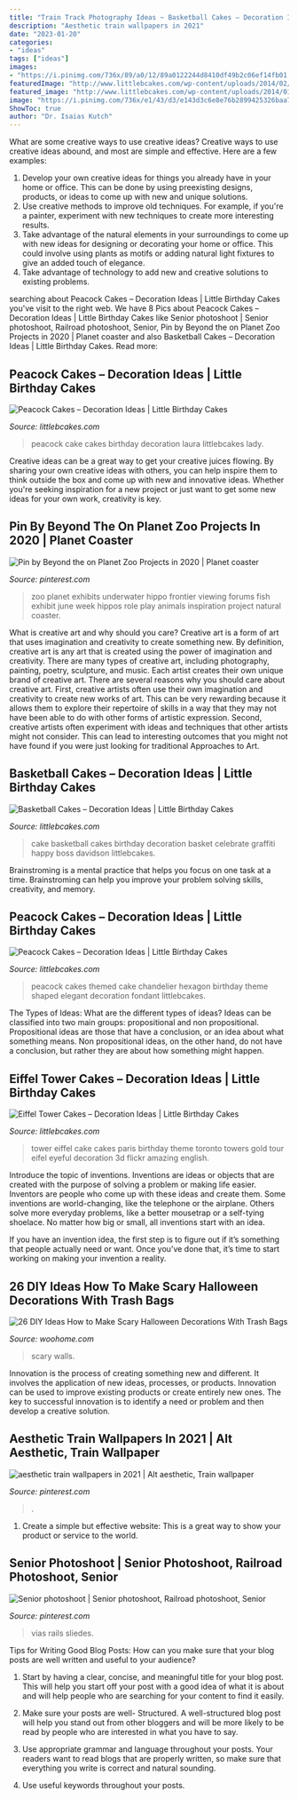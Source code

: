 ```yaml
---
title: "Train Track Photography Ideas ~ Basketball Cakes – Decoration Ideas"
description: "Aesthetic train wallpapers in 2021"
date: "2023-01-20"
categories:
- "ideas"
tags: ["ideas"]
images:
- "https://i.pinimg.com/736x/89/a0/12/89a0122244d8410df49b2c06ef14fb01.jpg"
featuredImage: "http://www.littlebcakes.com/wp-content/uploads/2014/02/Peacock-Cake-Pictures.jpg"
featured_image: "http://www.littlebcakes.com/wp-content/uploads/2014/01/Basketball-Cake-Pictures-1024x682.jpg"
image: "https://i.pinimg.com/736x/e1/43/d3/e143d3c6e8e76b2899425326baa7b960.jpg"
ShowToc: true
author: "Dr. Isaias Kutch"
---
```



What are some creative ways to use creative ideas?
Creative ways to use creative ideas abound, and most are simple and effective. Here are a few examples: 
1. Develop your own creative ideas for things you already have in your home or office. This can be done by using preexisting designs, products, or ideas to come up with new and unique solutions. 
2. Use creative methods to improve old techniques. For example, if you're a painter, experiment with new techniques to create more interesting results. 
3. Take advantage of the natural elements in your surroundings to come up with new ideas for designing or decorating your home or office. This could involve using plants as motifs or adding natural light fixtures to give an added touch of elegance. 
4. Take advantage of technology to add new and creative solutions to existing problems.

	

		
searching about Peacock Cakes – Decoration Ideas | Little Birthday Cakes you've visit to the right web. We have 8 Pics about Peacock Cakes – Decoration Ideas | Little Birthday Cakes like Senior photoshoot | Senior photoshoot, Railroad photoshoot, Senior, Pin by Beyond the on Planet Zoo Projects in 2020 | Planet coaster and also Basketball Cakes – Decoration Ideas | Little Birthday Cakes. Read more:
		
    
## Peacock Cakes – Decoration Ideas | Little Birthday Cakes

<img loading=lazy src="http://www.littlebcakes.com/wp-content/uploads/2014/02/Peacock-Cake-Pictures.jpg" onerror="this.onerror=null;this.src='https://tse1.mm.bing.net/th?id=OIP.7S4lX5EXQeqU29_UpHA92AHaKk&amp;pid=15.1';" alt="Peacock Cakes – Decoration Ideas | Little Birthday Cakes">

_Source: littlebcakes.com_

>peacock cake cakes birthday decoration laura littlebcakes lady. 

	

Creative ideas can be a great way to get your creative juices flowing. By sharing your own creative ideas with others, you can help inspire them to think outside the box and come up with new and innovative ideas. Whether you're seeking inspiration for a new project or just want to get some new ideas for your own work, creativity is key.

    
## Pin By Beyond The On Planet Zoo Projects In 2020 | Planet Coaster

<img loading=lazy src="https://i.pinimg.com/736x/89/a0/12/89a0122244d8410df49b2c06ef14fb01.jpg" onerror="this.onerror=null;this.src='https://tse2.mm.bing.net/th?id=OIP.p88PjNHqawNSTyXzZzJM8AHaGL&amp;pid=15.1';" alt="Pin by Beyond the on Planet Zoo Projects in 2020 | Planet coaster">

_Source: pinterest.com_

>zoo planet exhibits underwater hippo frontier viewing forums fish exhibit june week hippos role play animals inspiration project natural coaster. 

	

What is creative art and why should you care?
Creative art is a form of art that uses imagination and creativity to create something new. By definition, creative art is any art that is created using the power of imagination and creativity. There are many types of creative art, including photography, painting, poetry, sculpture, and music. Each artist creates their own unique brand of creative art.
There are several reasons why you should care about creative art. First, creative artists often use their own imagination and creativity to create new works of art. This can be very rewarding because it allows them to explore their repertoire of skills in a way that they may not have been able to do with other forms of artistic expression. Second, creative artists often experiment with ideas and techniques that other artists might not consider. This can lead to interesting outcomes that you might not have found if you were just looking for traditional Approaches to Art.

    
## Basketball Cakes – Decoration Ideas | Little Birthday Cakes

<img loading=lazy src="http://www.littlebcakes.com/wp-content/uploads/2014/01/Basketball-Cake-Pictures-1024x682.jpg" onerror="this.onerror=null;this.src='https://tse4.mm.bing.net/th?id=OIP.NTk4vHkzcIdiQr_t2tBtPAHaE7&amp;pid=15.1';" alt="Basketball Cakes – Decoration Ideas | Little Birthday Cakes">

_Source: littlebcakes.com_

>cake basketball cakes birthday decoration basket celebrate graffiti happy boss davidson littlebcakes. 

	

Brainstroming is a mental practice that helps you focus on one task at a time. Brainstroming can help you improve your problem solving skills, creativity, and memory.

    
## Peacock Cakes – Decoration Ideas | Little Birthday Cakes

<img loading=lazy src="http://www.littlebcakes.com/wp-content/uploads/2014/02/Peacock-Themed-Wedding-Cakes.jpg" onerror="this.onerror=null;this.src='https://tse1.mm.bing.net/th?id=OIP.ErUcHFvrkgiwZo2LFXLCzgHaJv&amp;pid=15.1';" alt="Peacock Cakes – Decoration Ideas | Little Birthday Cakes">

_Source: littlebcakes.com_

>peacock cakes themed cake chandelier hexagon birthday theme shaped elegant decoration fondant littlebcakes. 

	

The Types of Ideas: What are the different types of ideas?
Ideas can be classified into two main groups: propositional and non propositional. Propositional ideas are those that have a conclusion, or an idea about what something means. Non propositional ideas, on the other hand, do not have a conclusion, but rather they are about how something might happen.

    
## Eiffel Tower Cakes – Decoration Ideas | Little Birthday Cakes

<img loading=lazy src="http://www.littlebcakes.com/wp-content/uploads/2014/02/Eiffel-Tower-Cakes.jpg" onerror="this.onerror=null;this.src='https://tse1.mm.bing.net/th?id=OIP.E1NWIFR-xDAqPOcNOdadxgHaLD&amp;pid=15.1';" alt="Eiffel Tower Cakes – Decoration Ideas | Little Birthday Cakes">

_Source: littlebcakes.com_

>tower eiffel cake cakes paris birthday theme toronto towers gold tour eifel eyeful decoration 3d flickr amazing english. 

	

Introduce the topic of inventions.
Inventions are ideas or objects that are created with the purpose of solving a problem or making life easier. Inventors are people who come up with these ideas and create them.
Some inventions are world-changing, like the telephone or the airplane. Others solve more everyday problems, like a better mousetrap or a self-tying shoelace. No matter how big or small, all inventions start with an idea.

If you have an invention idea, the first step is to figure out if it’s something that people actually need or want. Once you’ve done that, it’s time to start working on making your invention a reality.

    
## 26 DIY Ideas How To Make Scary Halloween Decorations With Trash Bags

<img loading=lazy src="https://www.woohome.com/wp-content/uploads/2013/10/Diy-Halloween-items-With-Trash-Bags-15.jpg" onerror="this.onerror=null;this.src='https://tse1.mm.bing.net/th?id=OIP.c2DfFqSt_MXmU9YELuSPXQHaFj&amp;pid=15.1';" alt="26 DIY Ideas How to Make Scary Halloween Decorations With Trash Bags">

_Source: woohome.com_

>scary walls. 

	

Innovation is the process of creating something new and different. It involves the application of new ideas, processes, or products. Innovation can be used to improve existing products or create entirely new ones. The key to successful innovation is to identify a need or problem and then develop a creative solution.

    
## Aesthetic Train Wallpapers In 2021 | Alt Aesthetic, Train Wallpaper

<img loading=lazy src="https://i.pinimg.com/736x/e1/43/d3/e143d3c6e8e76b2899425326baa7b960.jpg" onerror="this.onerror=null;this.src='https://tse1.mm.bing.net/th?id=OIP.sF-FLf8lKEss2aiQMvr-MgHaNK&amp;pid=15.1';" alt="aesthetic train wallpapers in 2021 | Alt aesthetic, Train wallpaper">

_Source: pinterest.com_

>. 

	

1. Create a simple but effective website: This is a great way to show your product or service to the world.

    
## Senior Photoshoot | Senior Photoshoot, Railroad Photoshoot, Senior

<img loading=lazy src="https://i.pinimg.com/736x/01/bb/c8/01bbc8d9ac342d29bea5010e42c4f093.jpg" onerror="this.onerror=null;this.src='https://tse1.mm.bing.net/th?id=OIP.OEeydXuLCo9uNrcOHTNCwgHaNk&amp;pid=15.1';" alt="Senior photoshoot | Senior photoshoot, Railroad photoshoot, Senior">

_Source: pinterest.com_

>vias rails sliedes. 

	

Tips for Writing Good Blog Posts: How can you make sure that your blog posts are well written and useful to your audience?
1. Start by having a clear, concise, and meaningful title for your blog post. This will help you start off your post with a good idea of what it is about and will help people who are searching for your content to find it easily.
2. Make sure your posts are well- Structured. A well-structured blog post will help you stand out from other bloggers and will be more likely to be read by people who are interested in what you have to say.

3. Use appropriate grammar and language throughout your posts. Your readers want to read blogs that are properly written, so make sure that everything you write is correct and natural sounding.

4. Use useful keywords throughout your posts.

